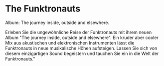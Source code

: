 # The Funktronauts

Album: The journey inside, outside and elsewhere.

Erleben Sie die ungewöhnliche Reise der Funktronauts mit ihrem neuen Album "The journey inside, outside and elsewhere". Ein kruder aber cooler Mix aus akustischen und elektronischen Instrumenten lässt die Funktronauts in neue musikalische Höhen aufsteigen. Lassen Sie sich von diesem einzigartigen Sound begeistern und tauchen Sie ein in die Welt der Funktronauts."